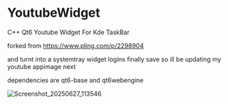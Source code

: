# YoutubeWidget
C++ Qt6 Youtube Widget For Kde TaskBar


forked from https://www.pling.com/p/2298904 

and turnt into a systemtray widget logins finally save so ill be updating my youtube appimage next

dependencies are qt6-base and qt6webengine

![Screenshot_20250627_113546](https://github.com/user-attachments/assets/747ffb0b-6194-4e07-a23a-931afbdc5f73)
